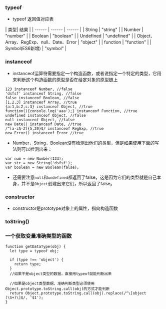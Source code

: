 ### typeof
* typeof 返回值对应表

| 类型| 结果 |
| ------ | ------ | ------ |
| String	| "string" |
| Number	| "number" |
| Boolean	| "boolean" |
| Undefined | "undefined" |
| Object、Array、RegExp、null、Date、Error | "object" |
| function | "function" |
| Symbol(ES6新增) | "symbol" |

### instanceof
* instanceof运算符需要指定一个构造函数，或者说指定一个特定的类型，它用来判断这个构造函数的原型是否在给定对象的原型链上

```
123 instanceof Number, //false
'dsfsf' instanceof String, //false
false instanceof Boolean, //false
[1,2,3] instanceof Array, //true
{a:1,b:2,c:3} instanceof Object, //true
function(){console.log('aaa');} instanceof Function, //true
undefined instanceof Object, //false
null instanceof Object, //false
new Date() instanceof Date, //true
/^[a-zA-Z]{5,20}$/ instanceof RegExp, //true
new Error() instanceof Error //true
```
* Number，String，Boolean没有检测出他们的类型，但是如果使用下面的写法则可以检测出来：

```
var num = new Number(123);
var str = new String('dsfsf');
var boolean = new Boolean(false);
```
* 还需要注意`null`和`undefined`都返回了false，这是因为它们的类型就是自己本身，并不是`Object`创建出来它们，所以返回了false。

### constructor
* constructor是prototype对象上的属性，指向构造函数

### toString()

### 一个获取变量准确类型的函数

```
function getDataType(obj) {
  let type = typeof obj;

  if (type !== 'object') {
    return type;
  }
  //如果不是object类型的数据，直接用typeof就能判断出来

  //如果是object类型数据，准确判断类型必须使用Object.prototype.toString.call(obj)的方式才能判断
  return Object.prototype.toString.call(obj).replace(/^\[object (\S+)\]$/, '$1');
}
```